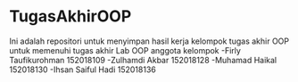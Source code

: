 # TugasAkhirOOP
Ini adalah repositori untuk menyimpan hasil kerja kelompok tugas akhir OOP
untuk memenuhi tugas akhir Lab OOP
anggota kelompok
-Firly Taufikurohman 152018109
-Zulhamdi Akbar 152018128
-Muhamad Haikal 152018130
-Ihsan Saiful Hadi 152018136
